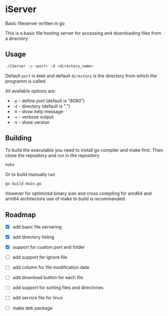 # iServer 
Basic fileserver written in go

This is a basic file hosting server for accessing and downloading files from a directory.

## Usage

```sh
./iServer -p <port> -d <directory_name>
```
Default `port` is `8080` and default `directory` is the directory from which the programm is called.

All available options are:
- `-p` - define port (default is "8080")
- `-d` - directory (default is ".")
- `-h` - show help message
- `-v` - verbose output
- `-V` - show version 

## Building

To build the executable you need to install go compiler and make first.
Then clone the repository and run in the repository 
```sh
make
```
Or to build manually run 
```sh
go build main.go
```
However for optimized binary size and cross compiling for amd64 and arm64 architecture use of make to build is recommanded.

## Roadmap

- [x] add basic file servering
- [x] add directory listing
- [x] support for custom port and folder
- [ ] add support for ignore file
- [ ] add column for file modification date
- [ ] add download button for each file
- [ ] add support for sorting files and directories
- [ ] add service file for linux
- [ ] make deb package




